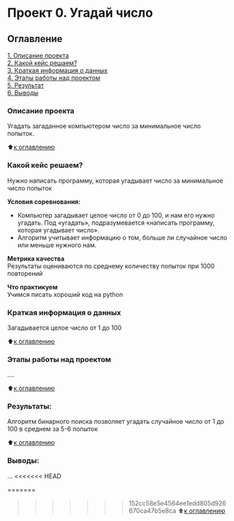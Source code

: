 # Проект 0. Угадай число

## Оглавление  
[1. Описание проекта](https://github.com/PapylevMN/sf_data_science/tree/main/Modul_8_hw/README.md#Описание-проекта)  
[2. Какой кейс решаем?](https://github.com/PapylevMN/sf_data_science/tree/main/Modul_8_hw/README.md#Какой-кейс-решаем)  
[3. Краткая информация о данных](https://github.com/PapylevMN/sf_data_science/tree/main/Modul_8_hw/README.md#Краткая-информация-о-данных)  
[4. Этапы работы над проектом](https://github.com/PapylevMN/sf_data_science/tree/main/Modul_8_hw/README.md#Этапы-работы-над-проектом)  
[5. Результат](https://github.com/PapylevMN/sf_data_science/tree/main/Modul_8_hw/README.md#Результат)    
[6. Выводы](https://github.com/PapylevMN/sf_data_science/tree/main/Modul_8_hw/README.md#Выводы) 

### Описание проекта    
Угадать загаданное компьютером число за минимальное число попыток.

:arrow_up:[к оглавлению](https://github.com/PapylevMN/sf_data_science/tree/main/Modul_8_hw/README.md#Оглавление)


### Какой кейс решаем?    
Нужно написать программу, которая угадывает число за минимальное число попыток

**Условия соревнования:**  
- Компьютер загадывает целое число от 0 до 100, и нам его нужно угадать. Под «угадать», подразумевается «написать программу, которая угадывает число».
- Алгоритм учитывает информацию о том, больше ли случайное число или меньше нужного нам.

**Метрика качества**     
Результаты оцениваются по среднему количеству попыток при 1000 повторений

**Что практикуем**     
Учимся писать хороший код на python


### Краткая информация о данных
Загадывается целое число от 1 до 100
  
:arrow_up:[к оглавлению](https://github.com/PapylevMN/sf_data_science/tree/main/Modul_8_hw/README.md#Оглавление)


### Этапы работы над проектом  
....

:arrow_up:[к оглавлению](https://github.com/PapylevMN/sf_data_science/tree/main/Modul_8_hw/README.md#Оглавление)


### Результаты:  
Алгоритм бинарного поиска позволяет угадать случайное число от 1 до 100 в среднем за 5-6 попыток

:arrow_up:[к оглавлению](https://github.com/PapylevMN/sf_data_science/tree/main/Modul_8_hw/README.md#Оглавление)


### Выводы:  
...
<<<<<<< HEAD

=======
>>>>>>> 152cc58e5e4564ee1edd805d926670ca47b5e8ca
:arrow_up:[к оглавлению](https://github.com/PapylevMN/sf_data_science/tree/main/Modul_8_hw/README.md#Оглавление)